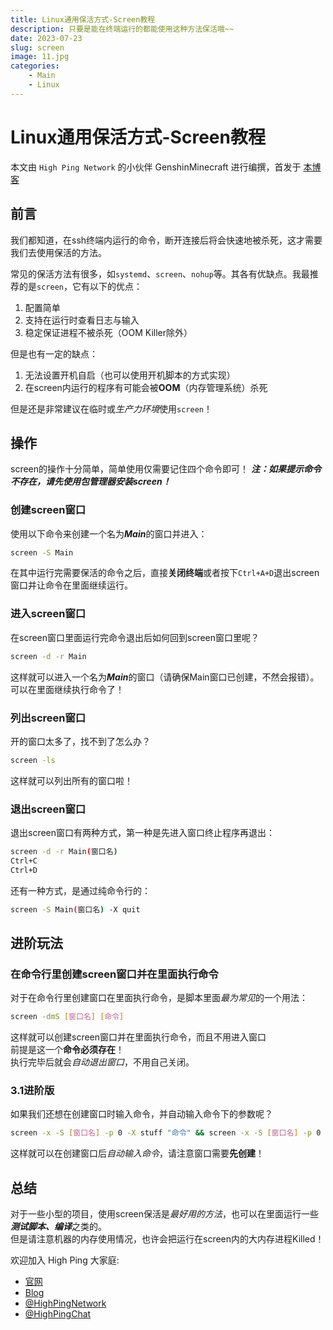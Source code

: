 ```yaml
---
title: Linux通用保活方式-Screen教程
description: 只要是能在终端运行的都能使用这种方法保活哦~~
date: 2023-07-23
slug: screen
image: 11.jpg
categories:
    - Main
    - Linux
---
```


# Linux通用保活方式-Screen教程

本文由 `High Ping Network` 的小伙伴 GenshinMinecraft 进行编撰，首发于 [本博客](https://blog.c1oudf1are.eu.org)

## 前言
我们都知道，在ssh终端内运行的命令，断开连接后将会快速地被杀死，这才需要我们去使用保活的方法。

常见的保活方法有很多，如`systemd`、`screen`、`nohup`等。其各有优缺点。我最推荐的是`screen`，它有以下的优点：
1. 配置简单
2. 支持在运行时查看日志与输入
3. 稳定保证进程不被杀死（OOM Killer除外）

但是也有一定的缺点：
1. 无法设置开机自启（也可以使用开机脚本的方式实现）
2. 在screen内运行的程序有可能会被**OOM**（内存管理系统）杀死

但是还是非常建议在临时或*生产力环境*使用`screen`！

## 操作
screen的操作十分简单，简单使用仅需要记住四个命令即可！
***注：如果提示命令不存在，请先使用包管理器安装screen！***

### 创建screen窗口
使用以下命令来创建一个名为***Main***的窗口并进入：
```bash
screen -S Main
```

在其中运行完需要保活的命令之后，直接**关闭终端**或者按下`Ctrl+A+D`退出screen窗口并让命令在里面继续运行。

### 进入screen窗口
在screen窗口里面运行完命令退出后如何回到screen窗口里呢？
```bash
screen -d -r Main
```
这样就可以进入一个名为***Main***的窗口（请确保Main窗口已创建，不然会报错）。可以在里面继续执行命令了！

### 列出screen窗口
开的窗口太多了，找不到了怎么办？
```bash
screen -ls
```
这样就可以列出所有的窗口啦！

### 退出screen窗口
退出screen窗口有两种方式，第一种是先进入窗口终止程序再退出：
```bash
screen -d -r Main(窗口名)
Ctrl+C
Ctrl+D
```

还有一种方式，是通过纯命令行的：
```bash
screen -S Main(窗口名) -X quit
```

## 进阶玩法
### 在命令行里创建screen窗口并在里面执行命令
对于在命令行里创建窗口在里面执行命令，是脚本里面*最为常见*的一个用法：
```bash
screen -dmS [窗口名] [命令]
```
这样就可以创建screen窗口并在里面执行命令，而且不用进入窗口\
前提是这一个**命令必须存在**！\
执行完毕后就会*自动退出窗口*，不用自己关闭。

### 3.1进阶版
如果我们还想在创建窗口时输入命令，并自动输入命令下的参数呢？
```bash
screen -x -S [窗口名] -p 0 -X stuff "命令" && screen -x -S [窗口名] -p 0 -X stuff $'\n'
```
这样就可以在创建窗口后*自动输入命令*，请注意窗口需要**先创建**！

## 总结
对于一些小型的项目，使用screen保活是*最好用的方法*，也可以在里面运行一些***测试脚本、编译***之类的。\
但是请注意机器的内存使用情况，也许会把运行在screen内的大内存进程Killed！

欢迎加入 High Ping 大家庭:
- [官网](https://highp.ing)
- [Blog](https://blog.c1oudf1are.eu.org)
- [@HighPingNetwork](https://t.me/HighPingNetwork)
- [@HighPingChat](https://t.me/highpingchat)